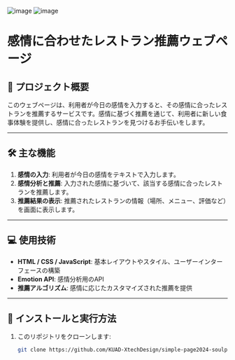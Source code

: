 ![image](https://github.com/user-attachments/assets/9f450540-f57c-4aa1-9b14-8a21d97b8d74)
![image](https://github.com/user-attachments/assets/01b77c6e-231e-4cb3-a51e-9b7ca3f8e1c3)

# 感情に合わせたレストラン推薦ウェブページ

## 📌 プロジェクト概要
このウェブページは、利用者が今日の感情を入力すると、その感情に合ったレストランを推薦するサービスです。感情に基づく推薦を通じて、利用者に新しい食事体験を提供し、感情に合ったレストランを見つけるお手伝いをします。

---

## 🛠️ 主な機能
1. **感情の入力**: 利用者が今日の感情をテキストで入力します。
2. **感情分析と推薦**: 入力された感情に基づいて、該当する感情に合ったレストランを推薦します。
3. **推薦結果の表示**: 推薦されたレストランの情報（場所、メニュー、評価など）を画面に表示します。

---

## 💻 使用技術
- **HTML / CSS / JavaScript**: 基本レイアウトやスタイル、ユーザーインターフェースの構築
- **Emotion API**: 感情分析用のAPI
- **推薦アルゴリズム**: 感情に応じたカスタマイズされた推薦を提供

---

## 🚀 インストールと実行方法
1. このリポジトリをクローンします:
   ```bash
   git clone https://github.com/KUAD-XtechDesign/simple-page2024-soulplayer01.git
